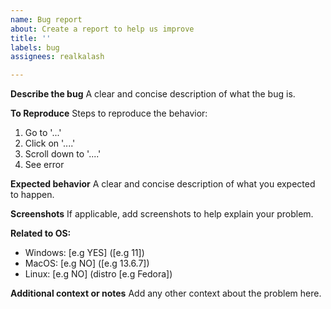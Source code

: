 ```yaml
---
name: Bug report
about: Create a report to help us improve
title: ''
labels: bug
assignees: realkalash

---
```


**Describe the bug**
A clear and concise description of what the bug is.

**To Reproduce**
Steps to reproduce the behavior:
1. Go to '...'
2. Click on '....'
3. Scroll down to '....'
4. See error

**Expected behavior**
A clear and concise description of what you expected to happen.

**Screenshots**
If applicable, add screenshots to help explain your problem.

**Related to OS:**
 - Windows: [e.g YES] ([e.g 11])
 - MacOS: [e.g NO] ([e.g 13.6.7])
- Linux: [e.g NO] (distro [e.g Fedora])

**Additional context or notes**
Add any other context about the problem here.

